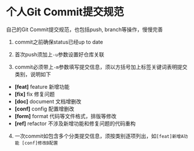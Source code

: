 # 个人Git Commit提交规范

自己的Git Commit提交规范，也包括push, branch等操作，慢慢完善

1. commit之前确保status已经up to date

2. 首次push须加上`-u`参数设置好仓库关联

3. commit必须带上`-m`参数填写提交信息，须以方括号加上标签关键词表明提交类别，说明如下

  - **[feat]** feature 新增功能
  - **[fix]** fix 修复问题
  - **[doc]** document 文档增删改
  - **[conf]** config 配置增删改
  - **[form]** format 代码等文件格式，排版等修改
  - **[ref]** refactor 不涉及新增功能和修复问题的代码重构

4. 一次commit如包含多个分类提交信息，须按类别逐项列出，如`[feat]新增A功能 [conf]修改B配置`